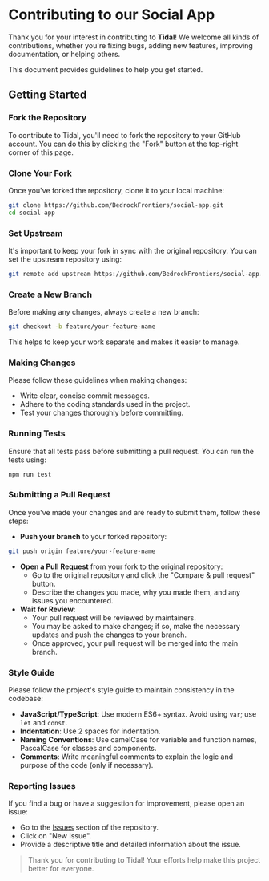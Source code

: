 # Contributing to our Social App

Thank you for your interest in contributing to **Tidal**! We welcome all kinds of contributions, whether you're fixing bugs, adding new features, improving documentation, or helping others.

This document provides guidelines to help you get started.

## Getting Started

### Fork the Repository

To contribute to Tidal, you'll need to fork the repository to your GitHub account. You can do this by clicking the "Fork" button at the top-right corner of this page.

### Clone Your Fork

Once you've forked the repository, clone it to your local machine:

```bash
git clone https://github.com/BedrockFrontiers/social-app.git
cd social-app
```

### Set Upstream

It's important to keep your fork in sync with the original repository. You can set the upstream repository using:

```bash
git remote add upstream https://github.com/BedrockFrontiers/social-app.git
```

### Create a New Branch

Before making any changes, always create a new branch:

```bash
git checkout -b feature/your-feature-name
```

This helps to keep your work separate and makes it easier to manage.

### Making Changes

Please follow these guidelines when making changes:

- Write clear, concise commit messages.
- Adhere to the coding standards used in the project.
- Test your changes thoroughly before committing.

### Running Tests

Ensure that all tests pass before submitting a pull request. You can run the tests using:

```bash
npm run test
```

### Submitting a Pull Request

Once you've made your changes and are ready to submit them, follow these steps:

- **Push your branch** to your forked repository:

```bash
git push origin feature/your-feature-name
```

- **Open a Pull Request** from your fork to the original repository:
  - Go to the original repository and click the "Compare & pull request" button.
  - Describe the changes you made, why you made them, and any issues you encountered.
- **Wait for Review**:
  - Your pull request will be reviewed by maintainers.
  - You may be asked to make changes; if so, make the necessary updates and push the changes to your branch.
  - Once approved, your pull request will be merged into the main branch.
 
### Style Guide

Please follow the project's style guide to maintain consistency in the codebase:

- **JavaScript/TypeScript**: Use modern ES6+ syntax. Avoid using `var`; use `let` and `const`.
- **Indentation**: Use 2 spaces for indentation.
- **Naming Conventions**: Use camelCase for variable and function names, PascalCase for classes and components.
- **Comments**: Write meaningful comments to explain the logic and purpose of the code (only if necessary).

### Reporting Issues

If you find a bug or have a suggestion for improvement, please open an issue:

- Go to the [Issues](../../../issues) section of the repository.
- Click on "New Issue".
- Provide a descriptive title and detailed information about the issue.

> Thank you for contributing to Tidal! Your efforts help make this project better for everyone.
